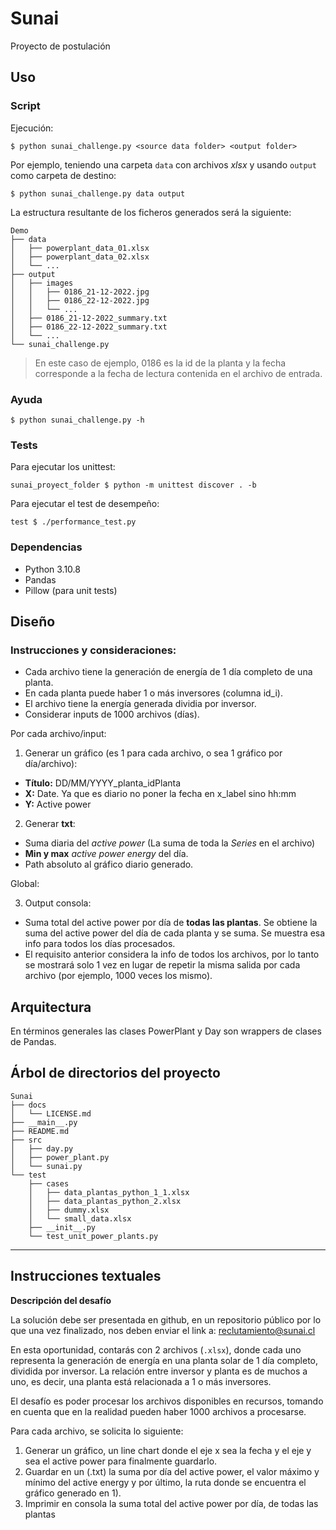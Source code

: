 # Sunai

Proyecto de postulación

## Uso

### Script

Ejecución:

```command
$ python sunai_challenge.py <source data folder> <output folder>
```
Por ejemplo, teniendo una carpeta `data` con archivos _xlsx_ y usando `output`
como carpeta de destino:

```command
$ python sunai_challenge.py data output
```

La estructura resultante de los ficheros generados será la siguiente:

```command
Demo
├── data
│   ├── powerplant_data_01.xlsx
│   ├── powerplant_data_02.xlsx
│   └── ...
├── output
│   ├── images
│   │   ├── 0186_21-12-2022.jpg
│   │   ├── 0186_22-12-2022.jpg
│   │   └── ...
│   ├── 0186_21-12-2022_summary.txt
│   ├── 0186_22-12-2022_summary.txt
│   └── ...
└── sunai_challenge.py
```
> En este caso de ejemplo, 0186 es la id de la planta y la fecha corresponde
> a la fecha de lectura contenida en el archivo de entrada.

### Ayuda

```command
$ python sunai_challenge.py -h
```

### Tests

Para ejecutar los unittest:

```command
sunai_proyect_folder $ python -m unittest discover . -b
```

Para ejecutar el test de desempeño:

```command
test $ ./performance_test.py
```

### Dependencias

- Python 3.10.8
- Pandas
- Pillow (para unit tests)

## Diseño

### Instrucciones y consideraciones:

- Cada archivo tiene la generación de energía de 1 día completo de una planta.
- En cada planta puede haber 1 o más inversores (columna id_i).
- El archivo tiene la energía generada dividia por inversor.
- Considerar inputs de 1000 archivos (días).

Por cada archivo/input:

1. Generar un gráfico (es 1 para cada archivo, o sea 1 gráfico por día/archivo):
  - **Título:** DD/MM/YYYY\_planta\_idPlanta
  - **X:** Date. Ya que es diario no poner la fecha en x_label sino hh:mm
  - **Y:** Active power
2. Generar **txt**: 
  - Suma diaria del _active power_ (La suma de toda la _Series_ en el archivo)
  - **Min y max** _active power energy_ del día.
  - Path absoluto al gráfico diario generado.

Global:

3. Output consola:
  - Suma total del active power por día de **todas las plantas**. Se obtiene la
    suma del active power del día de cada planta y se suma. Se muestra esa info
    para todos los días procesados.
  - El requisito anterior considera la info de todos los archivos, por lo tanto
    se mostrará solo 1 vez en lugar de repetir la misma salida por cada archivo
    (por ejemplo, 1000 veces los mismo).


## Arquitectura

En términos generales las clases PowerPlant y Day son wrappers de clases de
Pandas.

## Árbol de directorios del proyecto

```command
Sunai
├── docs
│   └── LICENSE.md
├── __main__.py
├── README.md
├── src
│   ├── day.py
│   ├── power_plant.py
│   └── sunai.py
└── test
    ├── cases
    │   ├── data_plantas_python_1_1.xlsx
    │   ├── data_plantas_python_2.xlsx
    │   ├── dummy.xlsx
    │   └── small_data.xlsx
    ├── __init__.py
    └── test_unit_power_plants.py
```

-------------------------------------------------------------------------------


## Instrucciones textuales

**Descripción del desafío**

La solución debe ser presentada en github, en un repositorio público por lo que
una vez finalizado, nos deben enviar el link a: reclutamiento@sunai.cl

En esta oportunidad, contarás con 2 archivos (`.xlsx`), donde cada uno
representa la generación de energía en una planta solar de 1 día completo,
dividida por inversor. La relación entre inversor y planta es de muchos a uno,
es decir, una planta está relacionada a 1 o más inversores.

El desafío es poder procesar los archivos disponibles en recursos, tomando en
cuenta que en la realidad pueden haber 1000 archivos a procesarse.

Para cada archivo, se solicita lo siguiente:

1. Generar un gráfico, un line chart donde el eje x sea la fecha y el eje y sea
   el active power para finalmente guardarlo.
2. Guardar en un (.txt) la suma por día del active power, el valor máximo y
   mínimo del active energy y por último, la ruta donde se encuentra el gráfico
   generado en 1).
3. Imprimir en consola la suma total del active power por día, de todas las
   plantas


